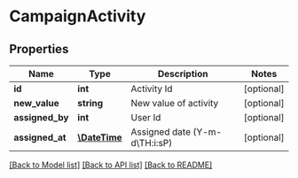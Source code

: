 # CampaignActivity

## Properties
Name | Type | Description | Notes
------------ | ------------- | ------------- | -------------
**id** | **int** | Activity Id | [optional] 
**new_value** | **string** | New value of activity | [optional] 
**assigned_by** | **int** | User Id | [optional] 
**assigned_at** | [**\DateTime**](\DateTime.md) | Assigned date (Y-m-d\\TH:i:sP) | [optional] 

[[Back to Model list]](../README.md#documentation-for-models) [[Back to API list]](../README.md#documentation-for-api-endpoints) [[Back to README]](../README.md)


